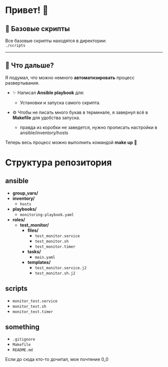 # Привет! 👋

## 📂 Базовые скрипты
Все базовые скрипты находятся в директории:  
`./scripts`

---

## 🤔 Что дальше?  
Я подумал, что можно немного **автоматизировать** процесс развертывания.

- ✨ Написал **Ansible playbook** для:
  - Установки и запуска самого скрипта.
  
- ⚙️ Чтобы не писать много букав в терминале, я завернул всё в **Makefile** для удобства запуска.
  - правда из коробки не заведется, нужно прописать настройки в ansible/inventory/hosts

Теперь весь процесс можно выполнить командой **make up**    🚀


# Структура репозитория

## ansible
- **group_vars/** 
- **inventory/**
  - `hosts`
- **playbooks/**
  - `monitoring-playbook.yaml`
- **roles/**
  - **test_monitor/**
    - **files/**
      - `test_monitor.service`
      - `test_monitor.sh`
      - `test_monitor.timer`
    - **tasks/**
      - `main.yaml`
    - **templates/**
      - `test_monitor.service.j2`
      - `test_monitor.sh.j2`

## scripts
- `monitor_test.service`
- `monitor_test.sh`
- `monitor_test.timer`

## something
- `.gitignore`
- `Makefile`
- `README.md`


Если до сюда кто-то дочитал, мое почтение 0_0